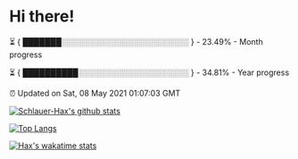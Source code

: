 # Hi there!

⏳ { ███████░░░░░░░░░░░░░░░░░░░░░░░ } - 23.49% - Month progress

⏳ { ██████████░░░░░░░░░░░░░░░░░░░░ } - 34.81% - Year progress

⏰ Updated on Sat, 08 May 2021 01:07:03 GMT


[![Schlauer-Hax's github stats](https://github-readme-stats.vercel.app/api?username=Schlauer-Hax&show_icons=true&theme=dark&count_private=true)](https://github.com/Schlauer-Hax)


[![Top Langs](https://github-readme-stats.vercel.app/api/top-langs/?username=Schlauer-Hax&layout=compact&theme=dark)](https://github.com/Schlauer-Hax?tab=repositories)


[![Hax's wakatime stats](https://github-readme-stats.vercel.app/api/wakatime?username=Hax&theme=dark)](https://wakatime.com/@Hax)

